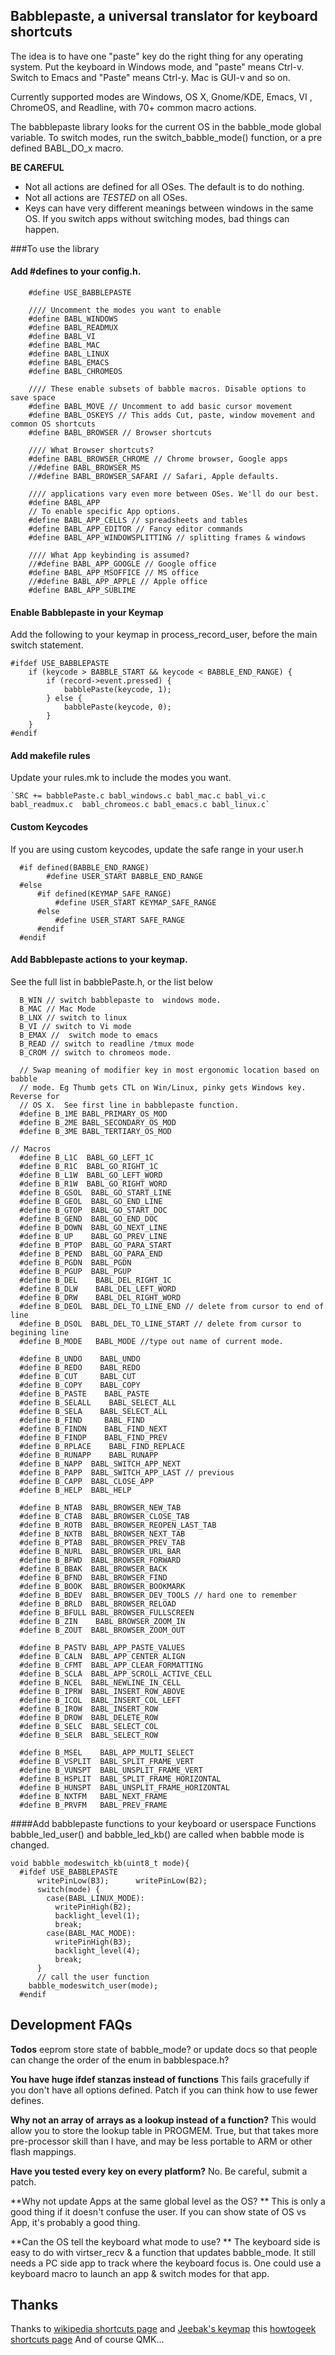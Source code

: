 ## Babblepaste, a universal translator for keyboard shortcuts

The idea is to have one "paste" key do the right thing for any operating system.
Put the keyboard in Windows mode, and  "paste" means Ctrl-v.
Switch to Emacs and "Paste" means Ctrl-y.  Mac is GUI-v and so on.

Currently supported modes are Windows, OS X, Gnome/KDE, Emacs, VI , ChromeOS, and Readline, with 70+ common macro actions.

The babblepaste library looks for the current OS in the babble_mode global variable.
To switch modes, run the switch_babble_mode() function, or a pre defined BABL_DO_x macro.

**BE CAREFUL**
  * Not all actions are defined for all OSes. The default is to do nothing.
  * Not all actions are _TESTED_ on all OSes.
  * Keys can have very different meanings between windows in the same OS. If you switch apps without switching modes, bad things can happen.

###To use the library
#### Add #defines to your config.h.
```
    #define USE_BABBLEPASTE
    
    //// Uncomment the modes you want to enable
    #define BABL_WINDOWS
    #define BABL_READMUX
    #define BABL_VI
    #define BABL_MAC
    #define BABL_LINUX
    #define BABL_EMACS
    #define BABL_CHROMEOS
    
    //// These enable subsets of babble macros. Disable options to save space
    #define BABL_MOVE // Uncomment to add basic cursor movement
    #define BABL_OSKEYS // This adds Cut, paste, window movement and common OS shortcuts
    #define BABL_BROWSER // Browser shortcuts
    
    //// What Browser shortcuts?
    #define BABL_BROWSER_CHROME // Chrome browser, Google apps
    //#define BABL_BROWSER_MS
    //#define BABL_BROWSER_SAFARI // Safari, Apple defaults.
    
    //// applications vary even more between OSes. We'll do our best.
    #define BABL_APP
    // To enable specific App options.
    #define BABL_APP_CELLS // spreadsheets and tables
    #define BABL_APP_EDITOR // Fancy editor commands
    #define BABL_APP_WINDOWSPLITTING // splitting frames & windows
    
    //// What App keybinding is assumed?
    //#define BABL_APP_GOOGLE // Google office
    #define BABL_APP_MSOFFICE // MS office
    //#define BABL_APP_APPLE // Apple office
    #define BABL_APP_SUBLIME
```

#### Enable Babblepaste in your Keymap

Add the following to your keymap in process_record_user, before the main switch statement.
```
#ifdef USE_BABBLEPASTE
    if (keycode > BABBLE_START && keycode < BABBLE_END_RANGE) {
        if (record->event.pressed) { 
            babblePaste(keycode, 1);
        } else {
            babblePaste(keycode, 0);
        }
    }
#endif
```

#### Add makefile rules

Update your rules.mk to include the modes you want.

    `SRC += babblePaste.c babl_windows.c babl_mac.c babl_vi.c babl_readmux.c  babl_chromeos.c babl_emacs.c babl_linux.c`


#### Custom Keycodes

If you are using custom keycodes, update the safe range in your user.h
```
  #if defined(BABBLE_END_RANGE)
        #define USER_START BABBLE_END_RANGE
  #else
      #if defined(KEYMAP_SAFE_RANGE)
          #define USER_START KEYMAP_SAFE_RANGE
      #else
          #define USER_START SAFE_RANGE
      #endif
  #endif
```

#### Add Babblepaste actions to your keymap.
See the full list in babblePaste.h, or the list below
```
  B_WIN // switch babblepaste to  windows mode.
  B_MAC // Mac Mode
  B_LNX // switch to linux
  B_VI // switch to Vi mode
  B_EMAX //  switch mode to emacs
  B_READ // switch to readline /tmux mode
  B_CROM // switch to chromeos mode.
  
  // Swap meaning of modifier key in most ergonomic location based on babble
  // mode. Eg Thumb gets CTL on Win/Linux, pinky gets Windows key. Reverse for 
  // OS X.  See first line in babblepaste function.   
  #define B_1ME BABL_PRIMARY_OS_MOD 
  #define B_2ME BABL_SECONDARY_OS_MOD
  #define B_3ME BABL_TERTIARY_OS_MOD

// Macros
  #define B_L1C  BABL_GO_LEFT_1C
  #define B_R1C  BABL_GO_RIGHT_1C
  #define B_L1W  BABL_GO_LEFT_WORD
  #define B_R1W  BABL_GO_RIGHT_WORD
  #define B_GSOL  BABL_GO_START_LINE
  #define B_GEOL  BABL_GO_END_LINE
  #define B_GTOP  BABL_GO_START_DOC
  #define B_GEND  BABL_GO_END_DOC
  #define B_DOWN  BABL_GO_NEXT_LINE
  #define B_UP    BABL_GO_PREV_LINE
  #define B_PTOP  BABL_GO_PARA_START
  #define B_PEND  BABL_GO_PARA_END
  #define B_PGDN  BABL_PGDN
  #define B_PGUP  BABL_PGUP
  #define B_DEL    BABL_DEL_RIGHT_1C
  #define B_DLW    BABL_DEL_LEFT_WORD
  #define B_DRW    BABL_DEL_RIGHT_WORD
  #define B_DEOL  BABL_DEL_TO_LINE_END // delete from cursor to end of line
  #define B_DSOL  BABL_DEL_TO_LINE_START // delete from cursor to begining line
  #define B_MODE   BABL_MODE //type out name of current mode.

  #define B_UNDO    BABL_UNDO
  #define B_REDO    BABL_REDO
  #define B_CUT     BABL_CUT
  #define B_COPY    BABL_COPY
  #define B_PASTE    BABL_PASTE
  #define B_SELALL    BABL_SELECT_ALL
  #define B_SELA    BABL_SELECT_ALL
  #define B_FIND     BABL_FIND
  #define B_FINDN    BABL_FIND_NEXT
  #define B_FINDP    BABL_FIND_PREV
  #define B_RPLACE    BABL_FIND_REPLACE
  #define B_RUNAPP    BABL_RUNAPP
  #define B_NAPP  BABL_SWITCH_APP_NEXT
  #define B_PAPP  BABL_SWITCH_APP_LAST // previous
  #define B_CAPP  BABL_CLOSE_APP
  #define B_HELP  BABL_HELP

  #define B_NTAB  BABL_BROWSER_NEW_TAB
  #define B_CTAB  BABL_BROWSER_CLOSE_TAB
  #define B_ROTB  BABL_BROWSER_REOPEN_LAST_TAB
  #define B_NXTB  BABL_BROWSER_NEXT_TAB
  #define B_PTAB  BABL_BROWSER_PREV_TAB
  #define B_NURL  BABL_BROWSER_URL_BAR
  #define B_BFWD  BABL_BROWSER_FORWARD
  #define B_BBAK  BABL_BROWSER_BACK
  #define B_BFND  BABL_BROWSER_FIND
  #define B_BOOK  BABL_BROWSER_BOOKMARK
  #define B_BDEV  BABL_BROWSER_DEV_TOOLS // hard one to remember
  #define B_BRLD  BABL_BROWSER_RELOAD
  #define B_BFULL BABL_BROWSER_FULLSCREEN
  #define B_ZIN    BABL_BROWSER_ZOOM_IN
  #define B_ZOUT  BABL_BROWSER_ZOOM_OUT

  #define B_PASTV BABL_APP_PASTE_VALUES
  #define B_CALN  BABL_APP_CENTER_ALIGN
  #define B_CFMT  BABL_APP_CLEAR_FORMATTING
  #define B_SCLA  BABL_APP_SCROLL_ACTIVE_CELL
  #define B_NCEL  BABL_NEWLINE_IN_CELL
  #define B_IPRW  BABL_INSERT_ROW_ABOVE
  #define B_ICOL  BABL_INSERT_COL_LEFT
  #define B_IROW  BABL_INSERT_ROW
  #define B_DROW  BABL_DELETE_ROW
  #define B_SELC  BABL_SELECT_COL
  #define B_SELR  BABL_SELECT_ROW

  #define B_MSEL    BABL_APP_MULTI_SELECT
  #define B_VSPLIT  BABL_SPLIT_FRAME_VERT
  #define B_VUNSPT  BABL_UNSPLIT_FRAME_VERT
  #define B_HSPLIT  BABL_SPLIT_FRAME_HORIZONTAL
  #define B_HUNSPT  BABL_UNSPLIT_FRAME_HORIZONTAL
  #define B_NXTFM   BABL_NEXT_FRAME
  #define B_PRVFM   BABL_PREV_FRAME
```

####Add babblepaste functions to your keyboard or userspace
Functions babble_led_user() and babble_led_kb() are called when babble mode is changed. 
```
void babble_modeswitch_kb(uint8_t mode){
  #ifdef USE_BABBLEPASTE
      writePinLow(B3);      writePinLow(B2);
      switch(mode) {
        case(BABL_LINUX_MODE):
          writePinHigh(B2);
          backlight_level(1);
          break;
        case(BABL_MAC_MODE):  
          writePinHigh(B3);
          backlight_level(4);
          break;
      }
      // call the user function
    babble_modeswitch_user(mode);
  #endif
```



## Development FAQs

**Todos**
eeprom store state of babble_mode? or update docs so that people can change the order of the enum in babblespace.h?

**You have huge ifdef stanzas instead of functions**
This fails gracefully if you don't have all options defined. Patch if you can think how to use fewer defines.

**Why not an array of arrays as a lookup instead of a function?**
This would allow you to store the lookup table in PROGMEM.
True, but that takes more pre-processor skill than I have, and may be less portable to ARM or other flash mappings.

**Have you tested every key on every platform?**
No. Be careful, submit a patch.

**Why not update Apps at the same global level as the OS? **
This is only a good thing if it doesn't confuse the user. If you can show state of OS vs App, it's probably a good thing.

**Can the OS tell the keyboard what mode to use? **
The keyboard side is easy to do with virtser_recv & a function that updates babble_mode. It still needs a PC side app to track where the keyboard focus is.
One could use a keyboard macro to launch an app & switch modes for that app.

## Thanks

Thanks to [wikipedia shortcuts page](https://en.wikipedia.org/wiki/Table_of_keyboard_shortcuts)
and [Jeebak's keymap](https://github.com/qmk/qmk_firmware/blob/master/keyboards/planck/keymaps/jeebak/keymap.c)
this [howtogeek shortcuts page](https://www.howtogeek.com/115664/42-text-editing-keyboard-shortcuts-that-work-almost-everywhere/)
And of course QMK...
